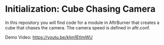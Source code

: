 # Initialization: Cube Chasing Camera
In this repository you will find code for a module in AftrBurner that creates a cube that chases the camera. The camera speed is defined in aftr.conf.

Demo Video: https://youtu.be/kljm1EtImWU